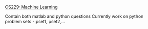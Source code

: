[CS229: Machine Learning](http://cs229.stanford.edu/)

Contain both matlab and python questions
Currently work on python problem sets - pset1, pset2,...
